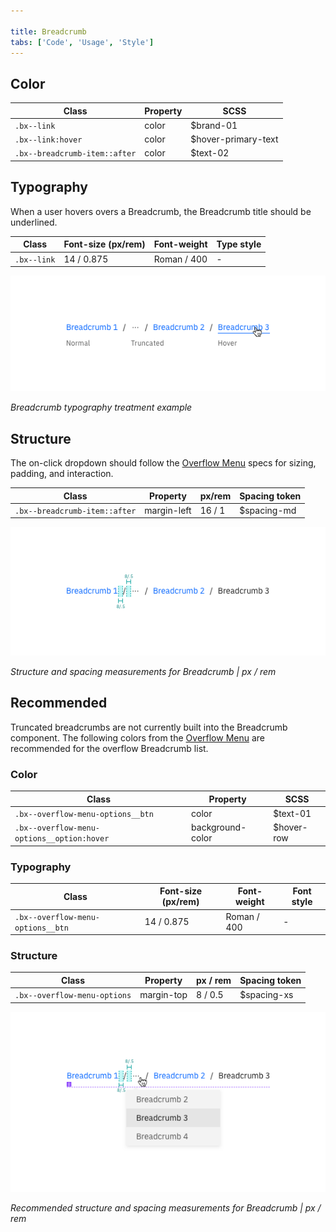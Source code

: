 ```yaml
---

title: Breadcrumb
tabs: ['Code', 'Usage', 'Style']
---
```


## Color

| Class                         | Property | SCSS                |
| ----------------------------- | -------- | ------------------- |
| `.bx--link`                   | color    | $brand-01           |
| `.bx--link:hover`             | color    | $hover-primary-text |
| `.bx--breadcrumb-item::after` | color    | $text-02            |

## Typography

When a user hovers overs a Breadcrumb, the Breadcrumb title should be underlined.

| Class       | Font-size (px/rem) | Font-weight | Type style |
| ----------- | ------------------ | ----------- | ---------- |
| `.bx--link` | 14 / 0.875         | Roman / 400 | -          |

![Breadcrumb typography treatment example](images/breadcrumb-style-1.png)

_Breadcrumb typography treatment example_

## Structure

The on-click dropdown should follow the [Overflow Menu](/components/overflow-menu) specs for sizing, padding, and interaction.

| Class                         | Property    | px/rem | Spacing token |
| ----------------------------- | ----------- | ------ | ------------- |
| `.bx--breadcrumb-item::after` | margin-left | 16 / 1 | $spacing-md   |

![Truncated breadcrumb dropdown example](images/breadcrumb-style-2.png)

_Structure and spacing measurements for Breadcrumb | px / rem_

## Recommended

Truncated breadcrumbs are not currently built into the Breadcrumb component. The following colors from the [Overflow Menu](/overflow/style) are recommended for the overflow Breadcrumb list.

### Color

| Class                                      | Property         | SCSS       |
| ------------------------------------------ | ---------------- | ---------- |
| `.bx--overflow-menu-options__btn`          | color            | $text-01   |
| `.bx--overflow-menu-options__option:hover` | background-color | $hover-row |

### Typography

| Class                             | Font-size (px/rem) | Font-weight | Font style |
| --------------------------------- | ------------------ | ----------- | ---------- |
| `.bx--overflow-menu-options__btn` | 14 / 0.875         | Roman / 400 | -          |

### Structure

| Class                        | Property   | px / rem | Spacing token |
| ---------------------------- | ---------- | -------- | ------------- |
| `.bx--overflow-menu-options` | margin-top | 8 / 0.5  | $spacing-xs   |

![Truncated breadcrumb dropdown example](images/breadcrumb-style-3.png)

_Recommended structure and spacing measurements for Breadcrumb | px / rem_
